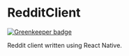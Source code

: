 # RedditClient

[![Greenkeeper badge](https://badges.greenkeeper.io/benmvp/RedditClient.svg)](https://greenkeeper.io/)

Reddit client written using React Native.

